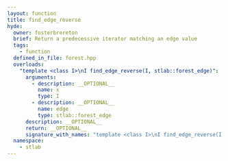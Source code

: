 ```yaml
---
layout: function
title: find_edge_reverse
hyde:
  owner: fosterbrereton
  brief: Return a predecessive iterator matching an edge value
  tags:
    - function
  defined_in_file: forest.hpp
  overloads:
    "template <class I>\nI find_edge_reverse(I, stlab::forest_edge)":
      arguments:
        - description: __OPTIONAL__
          name: x
          type: I
        - description: __OPTIONAL__
          name: edge
          type: stlab::forest_edge
      description: __OPTIONAL__
      return: __OPTIONAL__
      signature_with_names: "template <class I>\nI find_edge_reverse(I x, stlab::forest_edge edge)"
  namespace:
    - stlab
---
```

